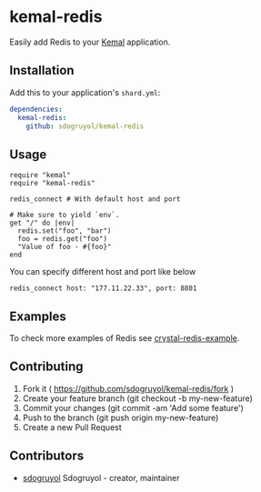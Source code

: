 # kemal-redis

Easily add Redis to your [Kemal](https://github.com/sdogruyol/kemal) application.

## Installation


Add this to your application's `shard.yml`:

```yaml
dependencies:
  kemal-redis:
    github: sdogruyol/kemal-redis
```


## Usage


```crystal
require "kemal"
require "kemal-redis"

redis_connect # With default host and port

# Make sure to yield `env`.
get "/" do |env|
  redis.set("foo", "bar")
  foo = redis.get("foo")
  "Value of foo - #{foo}"
end
```

You can specify different host and port like below

`redis_connect host: "177.11.22.33", port: 8801`

## Examples

To check more examples of Redis see [crystal-redis-example](https://github.com/stefanwille/crystal-redis-examples).

## Contributing

1. Fork it ( https://github.com/sdogruyol/kemal-redis/fork )
2. Create your feature branch (git checkout -b my-new-feature)
3. Commit your changes (git commit -am 'Add some feature')
4. Push to the branch (git push origin my-new-feature)
5. Create a new Pull Request

## Contributors

- [sdogruyol](https://github.com/sdogruyol) Sdogruyol - creator, maintainer
